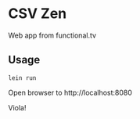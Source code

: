 # CSV Zen

Web app from functional.tv

## Usage

`lein run`

Open browser to http://localhost:8080

Viola!
